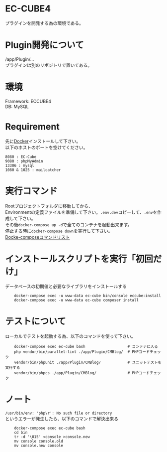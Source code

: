 # EC-CUBE4
プラグインを開発する為の環境である。

# Plugin開発について 
/app/Plugin/... \
プラグインは別のリポジトリで置いてある。

# 環境
Framework: ECCUBE4 \
DB: MySQL

# Requirement
先に[Docker](https://www.docker.com/)インストールして下さい。 \
以下のホストのポートを空けてください。
```
8080 : EC-Cube
9080 : phpMyAdmin
13306 : mysql
1080 & 1025 : mailcatcher
```

# 実行コマンド
Rootプロジェクトフォルダに移動してから、 \
Environmentの定義ファイルを準備して下さい。`.env.dev`コピーして、`.env`を作成して下さい。 \
その後`docker-compose up -d`で全てのコンテナを起動出来ます。 \
停止する時に`docker-compose down`を実行して下さい。 \
[Docke-composeコマンドリスト](https://docs.docker.com/compose/reference/)

# インストールスクリプトを実行「初回だけ」
データベースの初期値と必要なライブラリをインストールする
```
    docker-compose exec -u www-data ec-cube bin/console eccube:install
    docker-compose exec -u www-data ec-cube composer install
```

# テストについて
ローカルでテストを起動する為、以下のコマンドを使って下さい。
```
    docker-compose exec ec-cube bash                   # コンテナに入る
    php vendor/bin/parallel-lint ./app/Plugin/CMBlog/  # PHPコードチェック
    vendor/bin/phpunit ./app/Plugin/CMBlog/            # ユニットテストを実行する
    vendor/bin/phpcs ./app/Plugin/CMBlog/              # PHPコードチェック
```

# ノート
`/usr/bin/env: 'php\r': No such file or directory` \
というエラーが発生したら、以下のコマンドで解決出来る
```
    docker-compose exec ec-cube bash
    cd bin
    tr -d '\015' <console >console.new
    mv console console.old
    mv console.new console
```